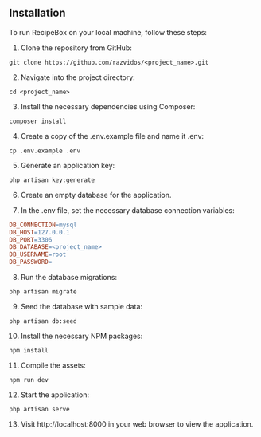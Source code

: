 ## Installation

To run RecipeBox on your local machine, follow these steps:

1. Clone the repository from GitHub:

```console
git clone https://github.com/razvidos/<project_name>.git
```   

2. Navigate into the project directory:

```console
cd <project_name>
```

3. Install the necessary dependencies using Composer:

```console
composer install
```

4. Create a copy of the .env.example file and name it .env:

```console
cp .env.example .env
```

5. Generate an application key:

```console
php artisan key:generate
```

6. Create an empty database for the application.

7. In the .env file, set the necessary database connection variables:

```makefile
DB_CONNECTION=mysql
DB_HOST=127.0.0.1
DB_PORT=3306
DB_DATABASE=<project_name>
DB_USERNAME=root
DB_PASSWORD=
```

8. Run the database migrations:

```console
php artisan migrate
```

9. Seed the database with sample data:

```console
php artisan db:seed
```

10. Install the necessary NPM packages:

```console
npm install
```

11. Compile the assets:

```console
npm run dev
```

12. Start the application:

```console
php artisan serve
```

13. Visit http://localhost:8000 in your web browser to view the application.
